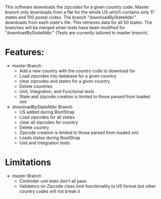 This software downloads the zipcodes for a given country code.  Master branch only downloads from a file for the whole US which contains only 17 states and 100 postal codes.  The branch "downloadByStateAbbr" downloads from each state's file.  This retrieves data for all 50 states.  The branches will be merged when tests have been modified for "downloadByStateAbbr."  (Tests are currently tailored to master branch).

# Features:
* master Branch
    * Add a new country with the country code to download for
    * Load zipcodes into database for a given country
    * clear zipcodes and states for a given country
    * Delete countries
    * Unit, Integration, and Functional tests
    * State and zipcode creation is limited to those parsed from loaded xml
* downloadByStateAbbr Branch
    * US added during BootStrap
    * Load zipcodes for all states
    * clear all zipcodes for country
    * Delete country
    * Zipcode creation is limited to those parsed from loaded xml
    * Loads states during BootStrap
    * Unit and Integration tests

# Limitations
* master Branch
    * Controller unit tests don't all pass
    * Validators on Zipcode class limit functionality to US format but other country codes will not break it

